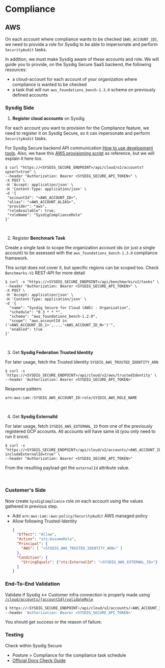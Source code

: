 # Compliance


## AWS
On each account where compliance wants to be checked (`AWS_ACCOUNT_ID`), we need to provide a role for Sysdig to be able to impersonate and perform `SecurityAudit` tasks.

In addition, we must make Sysdig aware of these accounts and role.
We will guide you to provide, on the Sysdig Secure SaaS backend, the following resources:
- a cloud-account for each account of your organization where compliance is wanted to be checked
- a task that will run `aws_foundations_bench-1.3.0` schema on previously defined accounts

### Sysdig Side

1. **Register cloud accounts** on Sysdig

For each account you want to provision for the Compliance feature, we need to register it on Sysdig Secure, so
it can impersonate and perform `SecurityAudit` tasks.

For Sysdig Secure backend API communication [How to use development tools](https://docs.sysdig.com/en/docs/developer-tools/). Also, we have this [AWS provisioning script](./utils/sysdig_cloud_compliance_provisioning.sh) as reference, but we will explain it here too.
```shell
$ curl "https://<SYSDIG_SECURE_ENDPOINT>/api/cloud/v2/accounts?upsert=true" \
--header "Authorization: Bearer <SYSDIG_SECURE_API_TOKEN>" \
-X POST \
-H 'Accept: application/json' \
-H 'Content-Type: application/json' \
-d '{
 "accountId": "<AWS_ACCOUNT_ID>",
 "alias": "<AWS_ACCOUNT_ALIAS>",
 "provider": "aws",
 "roleAvailable": true,
 "roleName": "SysdigComplianceRole"
}'
```
<br/>

2. Register **Benchmark Task**

Create a single task to scope the organization account ids (or just a single account) to be assessed with the
`aws_foundations_bench-1.3.0` compliance framework.

This script does not cover it, but specific regions can be scoped too. Check `Benchmarks-V2` REST-API for more detail
```shell
$ curl -s "https://<SYSDIG_SECURE_ENDPOINT>/api/benchmarks/v2/tasks" \
--header "Authorization: Bearer <SYSDIG_SECURE_API_TOKEN>" \
-X POST \
-H 'Accept: application/json' \
-H 'Content-Type: application/json' \
-d '{
  "name": "Sysdig Secure for Cloud (AWS) - Organization",
  "schedule": "0 3 * * *",
  "schema": "aws_foundations_bench-1.2.0",
  "scope": "aws.accountId in ('<AWS_ACCOUNT_ID_1>',...,'<AWS_ACCOUNT_ID_N>')'",
  "enabled": true
}'
```

<br/>

3. Get **Sysdig Federation Trusted Identity**

For later usage, fetch the Trusted Identity `SYSDIG_AWS_TRUSTED_IDENTITY_ARN`

```shell
$ curl -s 'https://<SYSDIG_SECURE_ENDPOINT>/api/cloud/v2/aws/trustedIdentity' \
--header 'Authorization: Bearer <SYSDIG_SECURE_API_TOKEN>'
```

   Response pattern:
```shell
arn:aws:iam::SYSDIG_AWS_ACCOUNT_ID:role/SYSDIG_AWS_ROLE_NAME
```

<br/>

4. Get **Sysdig ExternalId**

For later usage, fetch `SYSDIG_AWS_EXTERNAL_ID` from one of the previously registered GCP accounts. All accounts will have same id (you only need to run it once).
```shell
$ curl -s "https://<SYSDIG_SECURE_ENDPOINT>/api/cloud/v2/accounts/<AWS_ACCOUNT_ID>?includeExternalId=true" \
--header "Authorization: Bearer <SYSDIG_SECURE_API_TOKEN>"
```
From the resulting payload get the `externalId` attribute value.

<br/>

### Customer's Side

Now create `SysdigCompliance` role on each account using the values gathered in previous step.
  - Add `arn:aws:iam::aws:policy/SecurityAudit` AWS managed policy
  - Allow following Trusted-Identity
    ```json
    {
      "Effect": "Allow",
      "Action": "sts:AssumeRole",
      "Principal": {
        "AWS": [ "<SYSDIG_AWS_TRUSTED_IDENTITY_ARN>" ]
      },
      "Condition": {
        "StringEquals": {"sts:ExternalId": "<SYSDIG_AWS_EXTERNAL_ID>"}
      }
    }
    ```

### End-To-End Validation

Validate if Sysdig <-> Customer infra connection is properly made using [`/cloud/accounts/{accountId}/validateRole`](https://secure.sysdig.com/swagger.html#tag/Cloud/paths/~1api~1cloud~1v2~1accounts~1{accountId}~1validateRole/get)

```bash
$ https://<SYSDIG_SECURE_ENDPOINT>/api/cloud/v2/accounts/<AWS_ACCOUNT_ID>/validateRole \
--header 'Authorization: Bearer <SYSDIG_SECURE_API_TOKEN>'
```

You should get success or the reason of failure.


### Testing

Check within Sysdig Secure
- Posture > Compliance  for the compliance task schedule
- [Official Docs Check Guide](https://docs.sysdig.com/en/docs/installation/sysdig-secure-for-cloud/deploy-sysdig-secure-for-cloud-on-aws/#confirm-the-services-are-working)
